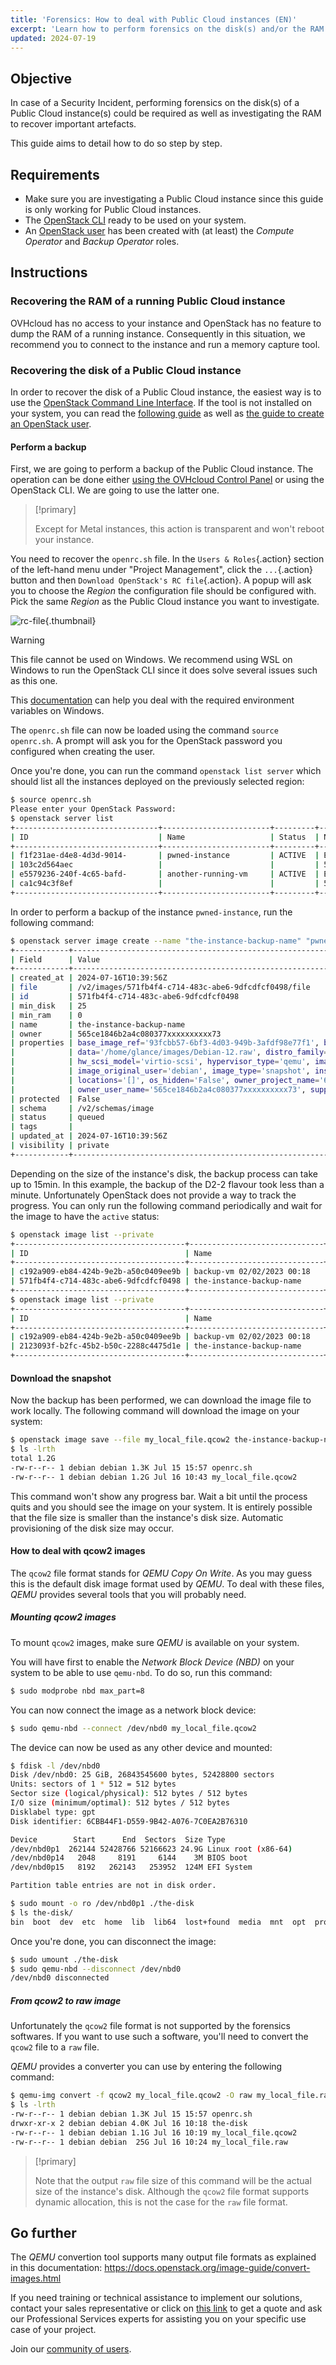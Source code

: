 ```yaml
---
title: 'Forensics: How to deal with Public Cloud instances (EN)'
excerpt: 'Learn how to perform forensics on the disk(s) and/or the RAM of a Public Cloud instance in case of a security incident'
updated: 2024-07-19
---
```


## Objective

In case of a Security Incident, performing forensics on the disk(s) of a Public Cloud instance(s) could be required as well as investigating the RAM to recover important artefacts.

This guide aims to detail how to do so step by step.

## Requirements

- Make sure you are investigating a Public Cloud instance since this guide is only working for Public Cloud instances.
- The [OpenStack CLI](/pages/public_cloud/compute/prepare_the_environment_for_using_the_openstack_api) ready to be used on your system.
- An [OpenStack user](/pages/public_cloud/compute/create_and_delete_a_user) has been created with (at least) the _Compute Operator_ and _Backup Operator_ roles.

## Instructions

### Recovering the RAM of a running Public Cloud instance

OVHcloud has no access to your instance and OpenStack has no feature to dump the RAM of a running instance. Consequently in this situation, we recommend you to connect to the instance and run a memory capture tool.

### Recovering the disk of a Public Cloud instance

In order to recover the disk of a Public Cloud instance, the easiest way is to use the [OpenStack Command Line Interface](https://docs.openstack.org/newton/user-guide/common/cli-overview.html). If the tool is not installed on your system, you can read the [following guide](/pages/public_cloud/compute/prepare_the_environment_for_using_the_openstack_api) as well as [the guide to create an OpenStack user](/pages/public_cloud/compute/create_and_delete_a_user).

#### Perform a backup

First, we are going to perform a backup of the Public Cloud instance. The operation can be done either [using the OVHcloud Control Panel](/pages/public_cloud/compute/save_an_instance) or using the OpenStack CLI. We are going to use the latter one.

> [!primary]
>
> Except for Metal instances, this action is transparent and won't reboot your instance.

You need to recover the `openrc.sh` file. In the `Users & Roles`{.action} section of the left-hand menu under "Project Management", click the `...`{.action} button and then `Download OpenStack's RC file`{.action}. A popup will ask you to choose the _Region_ the configuration file should be configured with. Pick the same _Region_ as the Public Cloud instance you want to investigate.

![rc-file](images/rc-file.png){.thumbnail}

> [!warning]
> This file cannot be used on Windows. We recommend using WSL on Windows to run the OpenStack CLI since it does solve several issues such as this one.
>
> This [documentation](/pages/public_cloud/compute/loading_openstack_environment_variables) can help you deal with the required environment variables on Windows.

The `openrc.sh` file can now be loaded using the command `source openrc.sh`. A prompt will ask you for the OpenStack password you configured when creating the user.

Once you're done, you can run the command `openstack list server` which should list all the instances deployed on the previously selected region:

```bash
$ source openrc.sh
Please enter your OpenStack Password:
$ openstack server list
+--------------------------------+------------------------+---------+----------------------------------+-----------+-----------+
| ID                             | Name                   | Status  | Networks                         | Image     | Flavor    |
+--------------------------------+------------------------+---------+----------------------------------+-----------+-----------+
| f1f231ae-d4e8-4d3d-9014-       | pwned-instance         | ACTIVE  | Ext-Net=2001:41d0:xxx:xxx::xxxx, | Debian 12 | d2-2      |
| 103c2d564aec                   |                        |         | 51.91.xxx.xxx                    |           |           |
| e5579236-240f-4c65-bafd-       | another-running-vm     | ACTIVE  | Ext-Net=2001:41d0:xxx:xxx::xxxx, |           | win-c2-15 |
| ca1c94c3f8ef                   |                        |         | 57.128.xxx.xxx                   |           |           |
+--------------------------------+------------------------+---------+----------------------------------+-----------+-----------+
```

In order to perform a backup of the instance `pwned-instance`, run the following command:

```bash
$ openstack server image create --name "the-instance-backup-name" "pwned-instance"
+------------+-------------------------------------------------------------------------------------------------------------------------+
| Field      | Value                                                                                                                   |
+------------+-------------------------------------------------------------------------------------------------------------------------+
| created_at | 2024-07-16T10:39:56Z                                                                                                    |
| file       | /v2/images/571fb4f4-c714-483c-abe6-9dfcdfcf0498/file                                                                    |
| id         | 571fb4f4-c714-483c-abe6-9dfcdfcf0498                                                                                    |
| min_disk   | 25                                                                                                                      |
| min_ram    | 0                                                                                                                       |
| name       | the-instance-backup-name                                                                                                |
| owner      | 565ce1846b2a4c080377xxxxxxxxxx73                                                                                        |
| properties | base_image_ref='93fcbb57-6bf3-4d03-949b-3afdf98e77f1', build_id='aa816ca5-f59a-439c-94a9-b1e18ed564ee',                 |
|            | data='/home/glance/images/Debian-12.raw', distro_family='debian', hw_disk_bus='scsi', hw_qemu_guest_agent='yes',        |
|            | hw_scsi_model='virtio-scsi', hypervisor_type='qemu', image_build_date='2024-07-01 12:48:37',                            |
|            | image_original_user='debian', image_type='snapshot', instance_uuid='f1f231ae-d4e8-4d3d-9014-103c2d564aec',              |
|            | locations='[]', os_hidden='False', owner_project_name='686981609xxxxxx2',                                               |
|            | owner_user_name='565ce1846b2a4c080377xxxxxxxxxx73', support_rtm='no', user_id='85265a173b7c4c26ba48899xxxxxxxx8'        |
| protected  | False                                                                                                                   |
| schema     | /v2/schemas/image                                                                                                       |
| status     | queued                                                                                                                  |
| tags       |                                                                                                                         |
| updated_at | 2024-07-16T10:39:56Z                                                                                                    |
| visibility | private                                                                                                                 |
+------------+-------------------------------------------------------------------------------------------------------------------------+
```

Depending on the size of the instance's disk, the backup process can take up to 15min. In this example, the backup of the D2-2 flavour took less than a minute. Unfortunately OpenStack does not provide a way to track the progress. You can only run the following command periodically and wait for the image to have the `active` status:

```bash
$ openstack image list --private
+--------------------------------------+------------------------------+--------+
| ID                                   | Name                         | Status |
+--------------------------------------+------------------------------+--------+
| c192a909-eb84-424b-9e2b-a50c0409ee9b | backup-vm 02/02/2023 00:18   | active |
| 571fb4f4-c714-483c-abe6-9dfcdfcf0498 | the-instance-backup-name     | queued |
+--------------------------------------+------------------------------+--------+
$ openstack image list --private
+--------------------------------------+------------------------------+--------+
| ID                                   | Name                         | Status |
+--------------------------------------+------------------------------+--------+
| c192a909-eb84-424b-9e2b-a50c0409ee9b | backup-vm 02/02/2023 00:18   | active |
| 2123093f-b2fc-45b2-b50c-2288c4475d1e | the-instance-backup-name     | active |
+--------------------------------------+------------------------------+--------+
```

#### Download the snapshot

Now the backup has been performed, we can download the image file to work locally. The following command will download the image on your system:

```bash
$ openstack image save --file my_local_file.qcow2 the-instance-backup-name
$ ls -lrth
total 1.2G
-rw-r--r-- 1 debian debian 1.3K Jul 15 15:57 openrc.sh
-rw-r--r-- 1 debian debian 1.2G Jul 16 10:43 my_local_file.qcow2
```

This command won't show any progress bar. Wait a bit until the process quits and you should see the image on your system. It is entirely possible that the file size is smaller than the instance's disk size. Automatic provisioning of the disk size may occur.

#### How to deal with qcow2 images

The `qcow2` file format stands for _QEMU Copy On Write_. As you may guess this is the default disk image format used by _QEMU_.
To deal with these files, _QEMU_ provides several tools that you will probably need.

##### Mounting qcow2 images

To mount `qcow2` images, make sure _QEMU_ is available on your system.

You will have first to enable the _Network Block Device (NBD)_ on your system to be able to use `qemu-nbd`. To do so, run this command:

```bash
$ sudo modprobe nbd max_part=8
```

You can now connect the image as a network block device:

```bash
$ sudo qemu-nbd --connect /dev/nbd0 my_local_file.qcow2
```

The device can now be used as any other device and mounted:

```bash
$ fdisk -l /dev/nbd0
Disk /dev/nbd0: 25 GiB, 26843545600 bytes, 52428800 sectors
Units: sectors of 1 * 512 = 512 bytes
Sector size (logical/physical): 512 bytes / 512 bytes
I/O size (minimum/optimal): 512 bytes / 512 bytes
Disklabel type: gpt
Disk identifier: 6CBB44F1-D559-9B42-A076-7C0EA2B76310

Device        Start      End  Sectors  Size Type
/dev/nbd0p1  262144 52428766 52166623 24.9G Linux root (x86-64)
/dev/nbd0p14   2048     8191     6144    3M BIOS boot
/dev/nbd0p15   8192   262143   253952  124M EFI System

Partition table entries are not in disk order.

$ sudo mount -o ro /dev/nbd0p1 ./the-disk
$ ls the-disk/
bin  boot  dev  etc  home  lib  lib64  lost+found  media  mnt  opt  proc  root  run  sbin  srv  sys  tmp  usr  var
```

Once you're done, you can disconnect the image:

```bash
$ sudo umount ./the-disk
$ sudo qemu-nbd --disconnect /dev/nbd0
/dev/nbd0 disconnected
```

##### From qcow2 to raw image

Unfortunately the `qcow2` file format is not supported by the forensics softwares. If you want to use such a software, you'll need to convert the `qcow2` file to a `raw` file.

_QEMU_ provides a converter you can use by entering the following command:

```bash
$ qemu-img convert -f qcow2 my_local_file.qcow2 -O raw my_local_file.raw
$ ls -lrth
-rw-r--r-- 1 debian debian 1.3K Jul 15 15:57 openrc.sh
drwxr-xr-x 2 debian debian 4.0K Jul 16 10:18 the-disk
-rw-r--r-- 1 debian debian 1.1G Jul 16 10:19 my_local_file.qcow2
-rw-r--r-- 1 debian debian  25G Jul 16 10:24 my_local_file.raw
```

> [!primary]
>
> Note that the output `raw` file size of this command will be the actual size of the instance's disk. Although the `qcow2` file format supports dynamic allocation, this is not the case for the `raw` file format.

## Go further

The _QEMU_ convertion tool supports many output file formats as explained in this documentation: <https://docs.openstack.org/image-guide/convert-images.html>

If you need training or technical assistance to implement our solutions, contact your sales representative or click on [this link](/links/professional-services) to get a quote and ask our Professional Services experts for assisting you on your specific use case of your project.

Join our [community of users](/links/community).
